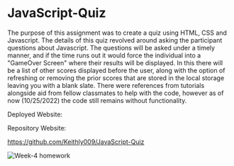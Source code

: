# JavaScript-Quiz 
The purpose of this assignment was to create a quiz using HTML, CSS and Javascript. The details of this quiz revolved around asking the participant questions about 
Javascript. The questions will be asked under a timely manner, and if the time runs out it would force the individual into a "GameOver Screen" where their results
will be displayed. In this there will be a list of other scores displayed before the user, along with the option of refreshing or removing the prior scores that are
stored in the local storage leaving you with a blank slate. There were references from tutorials alongside aid from fellow classmates to help with the code, however as 
of now (10/25/2022) the code still remains without functionality. 

Deployed Website: 



Repository Website: 

https://github.com/Keithly009/JavaScript-Quiz

![Week-4 homework](https://user-images.githubusercontent.com/113906981/197949840-9b5dcf15-2ac3-4c52-bd5c-6fa48e1ab631.PNG)

